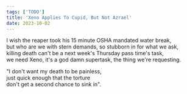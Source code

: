 ```yaml
---
tags: ['TODO']
title: 'Xeno Applies To Cupid, But Not Azrael'
date: 2023-10-02
---
```


I wish the reaper took his 15 minute OSHA mandated water break,  
but who are we with stern demands, so stubborn in for what we ask,  
killing death can't be a next week's Thursday pass time's task,  
we need Xeno, it's a god damn supertask, the thing we're requesting.

"I don't want my death to be painless,  
just quick enough that the torture  
don't get a second chance to sink in".
